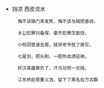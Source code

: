 - 挡凉 西皮流水

        悔不该辕门来发笑，悔不该与贼把香烧，
        
        关公犯罪刘备保，豪杰犯罪怎能饶，
        
        小校回营速去报，就说老爷放了故交，
        
        七星剑，把头削，一腔热血洒征袍，
        
        好汉英雄辜负了，汗马功劳一旦抛，
        
        江东桥前恩重义浩，留下了美名在万古飘
        
